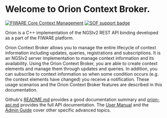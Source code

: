# Welcome to Orion Context Broker.

[![FIWARE Core Context Management](https://nexus.lab.fiware.org/repository/raw/public/badges/chapters/core.svg)](https://www.fiware.org/developers/catalogue/)
[![SOF support badge](https://img.shields.io/badge/tag-fiware--orion-orange.svg?logo=stackoverflow)](http://stackoverflow.com/questions/tagged/fiware-orion)

Orion is a C++ implementation of the NGSIv2 REST API binding developed as a part of the FIWARE platform.

Orion Context Broker allows you to manage the entire lifecycle of context information including updates, queries, registrations and subscriptions. It is an NGSIv2 server implementation to manage context information and its availability. Using the Orion Context Broker, you are able to create context elements and manage them through updates and queries. In addition, you can subscribe to context information so when some condition occurs (e.g. the context elements have changed) you receive a notification. These usage scenarios and the Orion Context Broker features are described in this documentation.

Github's [README.md](https://github.com/telefonicaid/fiware-orion/blob/master/README.md) provides a good documentation summary and
[orion-api.md](https://github.com/telefonicaid/fiware-orion/blob/master/doc/manuals/orion-api.md) provides the full API documentation. 
The [User Manual](user/index.md) and the [Admin Guide](admin/index.md) cover other specific advanced topics. 
